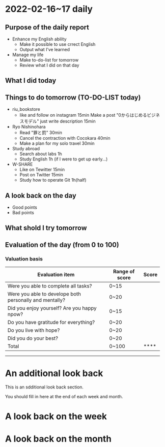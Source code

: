# 2022-02-16~17 daily 

## Purpose of the daily report
- Enhance my English ability
  - Make it possible to use crrect English
  - Output what I've learned
- Manage my life
  - Make to-do-list for tomorrow
  - Review what I did on that day
 
## What I did today

## Things to do tomorrow (TO-DO-LIST today)
- riu_bookstore
  - like and follow on instagram 15min
  Make a post "0からはじめるビジネスモデル" just write description 15min
- Ryo Nishinohara
  - Read "罪と罰" 30min
  - Cancel the contraction with Cocokara 40min
  - Make a plan for my solo travel 30min
- Study abroad
  - Search about labs 1h
  - Study English 1h (if I were to get up early...)
- W-SHARE
  - Like on Tewitter 15min
  - Post on Twitter 15min
  - Study how to operate Git 1h(half)
  
## A look back on the day
- Good points
- Bad points

## What shold I try tomorrow

## Evaluation of the day (from 0 to 100)
### Valuation basis
|Evaluation item|Range of score|Score|
|---------------|--------------|-----|
|Were you able to complete all tasks?|0~15||
|Were you able to develope both personally and mentally?|0~20||
|Did you enjoy yourself? Are you happy npow?|0~15||
|Do you have gratitude for everything?|0~20||
|Do you live with hope?|0~20||
|Did you do your best?|0~20||
|Total|0~100|****|

---
# An additional look back 
This is an sdditional look back section.

You should fill in here at the end of each week and month.

# A look back on the week

# A look back on the month
